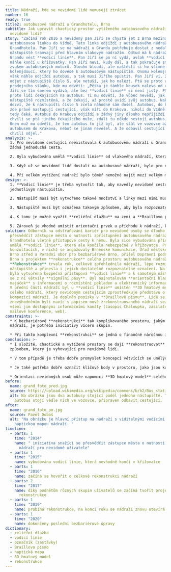 ```yaml
---
title: Nádraží, kde se nevidomí lidé nemusejí ztrácet
number: 16
ready: true
title2: autobusové nádraží u Grandhotelu, Brno
subtitle: Jak upravit chaotický prostor vytíženého autobusového nádraží pro
  nevidomé lidi?
story: "Začíná rok 2016 a nevidomý pan Jiří se chystá jet z Brna mezinárodní
  autobusovou linkou do Vídně. Tato linka odjíždí z autobusového nádraží u
  Grandhotelu. Pan Jiří se na nádraží u Grandu potřebuje dostat z nedalekého
  nástupiště tramvají před hlavním vlakovým nádražím. Odtud má k nádraží u
  Grandu vést **vodicí linie**. Pan Jiří se po ní vydá, avšak **vodicí linie**
  náhle končí u křižovatky. Pan Jiří neví, kudy dál, a tak pokračuje směrem za
  zvukem autobusových motorů. Dlouho bloudí, ale naštěstí si ho všimne
  kolemjdoucí, který ho dovede k autobusovým nástupištím. Onomu kolemjdoucímu
  však náhle odjíždí autobus, a tak musí Jiřího opustit. Pan Jiří ví, že musí
  odjet z nástupiště číslo 5, ale netuší, jak ho nalézt. Ptá se proto u
  prodejního stánku, kde mu odvětí: „Pětka je támhle kousek nalevo od vás.“ Pan
  Jiří se tím směrem vydává, ale bez **vodicí linie** si není jistý. Ptá se
  proto lidí čekajících na autobus. Ti mu odvětí, že vůbec nevědí, jak tu jsou
  nástupiště rozmístěná, a že čekají, až prostě uvidí svůj autobus. Nakonec se
  dozví, že k nástupišti číslo 5 zcela náhodně sám došel. Autobus, do kterého
  zde právě nastupují cestující, však míří do Krakova, nikoli do Vídně. Pan Jiří
  tedy čeká. Autobus do Krakova odjíždí a žádný jiný dlouho nepřijíždí. Po
  chvíli se ptá jiného čekajícího muže, zdali tu někde nestojí autobus do Vídně.
  Onen muž mu odvětí, že ten autobus tu již byl, ale stál ve vozovce až za
  autobusem do Krakova, neboť se jinam nevešel. A že odbavil cestující a před
  chvílí odjel."
analysis: >-
  1. Pro nevidomé cestující neexistovala k autobusovému nádraží u Grandu v Brně
  žádná jednoduchá cesta.

  2. Byla vybudována umělá **vodicí linie** od vlakového nádraží, která ale končila v křižovatce.

  3. Když už se nevidomí lidé dostali na autobusové nádraží, bylo pro ně obtížné nalézt konkrétní nástupiště.

  4. Při velkém vytížení nádraží bylo téměř nemožné najít mezi velkým množstvím lidí svůj spoj.
design: >-
  1. **Vodicí linie** je třeba vytvořit tak, aby navedly nevidomé cestující až k
  jednotlivým nástupištím.

  2. Nástupišť musí být vytvořeno takové množství a linky mezi nimi musejí být rozmístěné takovým způsobem, aby každý jeden autobus mohl vždy stát u svého nástupiště.

  3. Nástupiště musí být označena takovým způsobem, aby byla rozpoznatelná i pro nevidomé lidi.

  4. K tomu je možné využít **reliéfní dlažbu** na zemi a **Braillovo písmo** na **označnících** nástupišť.

  5. Zároveň je vhodné umístit orientační prvek u příchodu k nádraží, který zobrazuje, jak je celý prostor nádraží organizován. K tomu může posloužit **haptická mapa**, **3D hmatový model** anebo **orientační hlasový majáček**.
solution: Odborník na odstraňování bariér pro nevidomé osoby se dlouho snažil
  přesvědčit zástupce města o nutnosti zpřístupnění autobusového nádraží u
  Grandhotelu včetně přístupové cesty k němu. Byla sice vybudována přístupová
  umělá **vodicí linie**, která ale končila nebezpečně v křižovatce. Po mnoha
  konzultacích, v nichž se angažovaly Brněnské komunikace, Úřad městské části
  Brno střed a Poradní sbor pro bezbariérové Brno, přišel Dopravní podnik města
  Brna s projektem **rekonstrukce** celého prostoru autobusového nádraží.
  **Rekonstrukce** trvala rok, celkově zpřehlednila nádraží, lépe rozmístila
  nástupiště a přinesla i jejich dostatečně rozpoznatelné označení. Na nádraží
  byla vytvořena bezpečná přístupová **vodicí linie** a k samotným nástupištím
  se z ní větvily **signální pásy**. Byl nainstalován **orientační hlasový
  majáček** s informacemi o rozmístění pokladen a elektronický informační panel.
  V přední části nádraží byl u **vodicí linie** umístěn **3D hmatový model**
  celého nádraží, který nevidomým cestujícím zprostředkuje představu o celkové
  kompozici nádraží. Je doplněn popisky v **Braillově písmu**. Lidé se zrakovým
  znevýhodněním byli navíc s popisem nově zrekonstruovaného nádraží seznámeni
  všemi jim dostupnými informačními kanály (časopis Chaloupka, zasilatelské e
  mailové konference, web).
constraints: >-
  * K bezbariérové **rekonstrukci** tak komplikovaného prostoru, jakým je
  nádraží, je potřeba iniciativy vícero skupin.

  * Při takto komplexní **rekonstrukci** se jedná o finančně náročnou investici, u které není výjimkou navýšení finančních nákladů v průběhu samotné **rekonstrukce**.
conclusion: >-
  * I složité, chaotické a vytížené prostory se dají **rekonstruovat** takovým
  způsobem, který je vyhovující pro nevidomé lidi.

  * V tom případě je třeba dobře promyslet koncepci větvících se umělých orientačních prvků.

  * Je také potřeba dobře označit klíčové body v prostoru, jako jsou kupříkladu nástupiště, pokladny či záchody.

  * Orientaci nevidomých osob může napomoci **3D hmatový model** celého prostoru, kde jsou klíčové body vyznačeny a popsány.
before:
  name: grand_foto_pred.jpg
  source: https://upload.wikimedia.org/wikipedia/commons/b/b2/Bus_station_Brno_Grand_in_night_1.jpg
  alt: Na obrázku jsou dva autobusy stojící podél jednoho nástupiště. Třetí
    autobus stojí vedle nich ve vozovce, připraven odbavit cestující.
after:
  name: grand_foto_po.jpg
  source: Pavel Doboš
  alt: "Na obrázku je hlavní přístup na nádraží s viditelnými vodicími liniemi a
    haptickou mapou nádraží. "
timeline:
  - parts: 1
    time: "2014"
    name: " iniciativa snažící se přesvědčit zástupce města o nutnosti zpřístupnění
      nádraží pro nevidomé uživatele"
  - parts: 1
    time: "2015"
    name: vybudována vodicí linie, která nevhodně končí v křižovatce
  - parts: 1
    time: "2016"
    name: začíná se hovořit o celkové rekonstrukci nádraží
  - parts: 2
    time: "2017"
    name: díky podnětům různých skupin uživatelů se začíná tvořit projekt
      rekonstrukce
  - parts: 1
    time: "2019"
    name: probíhá rekonstrukce, na konci roku se nádraží znovu otevírá veřejnosti
  - parts: 1
    time: "2020"
    name: dokončeny poslední bezbariérové úpravy
dictionary:
  - reliéfní dlažba
  - vodicí linie
  - označník (zastávky)
  - Braillovo písmo
  - haptická mapa
  - 3D hmatový model
  - rekonstrukce
---
```

